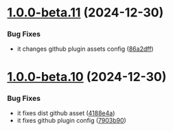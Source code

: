 # [1.0.0-beta.11](https://github.com/danilolmc/vistajs/compare/v1.0.0-beta.10...v1.0.0-beta.11) (2024-12-30)


### Bug Fixes

* it changes github plugin assets config ([86a2dff](https://github.com/danilolmc/vistajs/commit/86a2dff6988c1bf4a08d7cb1ce214bfae8462983))

# [1.0.0-beta.10](https://github.com/danilolmc/vistajs/compare/v1.0.0-beta.9...v1.0.0-beta.10) (2024-12-30)


### Bug Fixes

* it fixes dist github asset ([4188e4a](https://github.com/danilolmc/vistajs/commit/4188e4a7a65201fa74747d5a9d280e622d043c15))
* it fixes github plugin config ([7903b90](https://github.com/danilolmc/vistajs/commit/7903b90ab5be02dbf7c9bfeb3d5e20188f644cf8))
